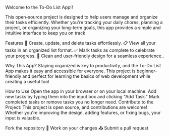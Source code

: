 Welcome to the To-Do List App!!

This open-source project is designed to help users manage and organize their tasks efficiently. Whether you're tracking your daily chores, planning a project, or organizing your long-term goals, this app provides a simple and intuitive interface to keep you on track

Features
📝 Create, update, and delete tasks effortlessly.
📋 View all your tasks in an organized list format.
✅ Mark tasks as complete to celebrate your progress. 
🎨 Clean and user-friendly design for a seamless experience..

Why This App?
Staying organized is key to productivity, and the To-Do List App makes it easy and accessible for everyone. This project is beginner-friendly and perfect for learning the basics of web development while creating a useful tool

How to Use
Open the app in your browser or on your local machine.
Add new tasks by typing them into the input box and clicking "Add Task."
Mark completed tasks or remove tasks you no longer need.
Contribute to the Project:
This project is open source, and contributions are welcome! Whether you're improving the design, adding features, or fixing bugs, your input is valuable.

Fork the repository
🔧 Work on your changes
📤 Submit a pull request
